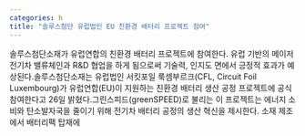 ```yaml
---
categories: h
title: "솔루스첨단 유럽법인 EU 친환경 배터리 프로젝트 참여"
---
```

솔루스첨단소재가 유럽연합의 친환경 배터리 프로젝트에 참여한다. 유럽 기반의 메이저 전기차 밸류체인과 R&D 협업을 하게 됨으로써 기술력, 인지도 면에서 긍정적 효과가 예상된다.솔루스첨단소재는 유럽법인 서킷포일 룩셈부르크(CFL, Circuit Foil Luxembourg)가 유럽연합(EU)이 지원하는 친환경 배터리 생산 공정 프로젝트에 공식 참여한다고 26일 밝혔다.그린스피드(greenSPEED)로 불리는 이 프로젝트는 에너지 소비와 탄소발자국을 줄이기 위해 전기차 배터리 공정의 생산 혁신을 제시한다. 소재 제조에서 배터리팩 탑재에